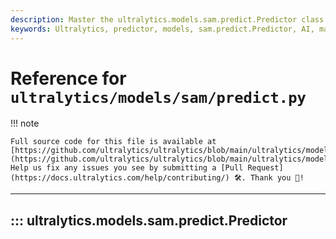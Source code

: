 ```yaml
---
description: Master the ultralytics.models.sam.predict.Predictor class with our comprehensive guide. Discover techniques to enhance your model predictions.
keywords: Ultralytics, predictor, models, sam.predict.Predictor, AI, machine learning, predictive models
---
```


# Reference for `ultralytics/models/sam/predict.py`

!!! note

    Full source code for this file is available at [https://github.com/ultralytics/ultralytics/blob/main/ultralytics/models/sam/predict.py](https://github.com/ultralytics/ultralytics/blob/main/ultralytics/models/sam/predict.py). Help us fix any issues you see by submitting a [Pull Request](https://docs.ultralytics.com/help/contributing/) 🛠️. Thank you 🙏!

---
## ::: ultralytics.models.sam.predict.Predictor
<br><br>
